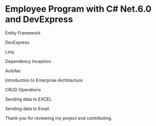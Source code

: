# Employee Program with C# Net.6.0 and DevExpress

Entity Framework

DevExpress

Linq

Dependency Inception

Autofac

Introduction to Enterprise Architecture

CRUD Operations

Sending data to EXCEL

Sending data to Email

Thank you for reviewing my project and contributing.
